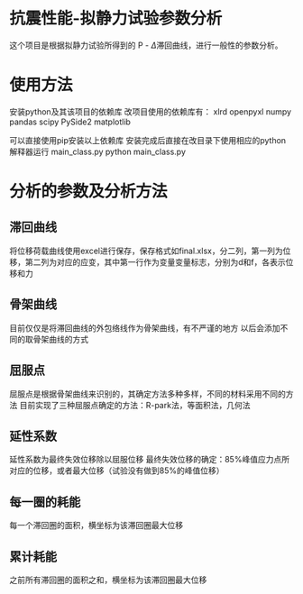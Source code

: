 # 抗震性能-拟静力试验参数分析
这个项目是根据拟静力试验所得到的 P - $\Delta$滞回曲线，进行一般性的参数分析。

# 使用方法
安装python及其该项目的依赖库
改项目使用的依赖库有：
xlrd
openpyxl
numpy 
pandas
scipy
PySide2
matplotlib

可以直接使用pip安装以上依赖库
安装完成后直接在改目录下使用相应的python解释器运行 main_class.py
python main_class.py

# 分析的参数及分析方法
## 滞回曲线
将位移荷载曲线使用excel进行保存，保存格式如final.xlsx，分二列，第一列为位移，第二列为对应的应变，其中第一行作为变量变量标志，分别为d和f，各表示位移和力
## 骨架曲线
目前仅仅是将滞回曲线的外包络线作为骨架曲线，有不严谨的地方
以后会添加不同的取骨架曲线的方式
## 屈服点
屈服点是根据骨架曲线来识别的，其确定方法多种多样，不同的材料采用不同的方法
目前实现了三种屈服点确定的方法：R-park法，等面积法，几何法
## 延性系数
延性系数为最终失效位移除以屈服位移
最终失效位移的确定：85%峰值应力点所对应的位移，或者最大位移（试验没有做到85%的峰值位移）
## 每一圈的耗能
每一个滞回圈的面积，横坐标为该滞回圈最大位移
## 累计耗能
之前所有滞回圈的面积之和，横坐标为该滞回圈最大位移